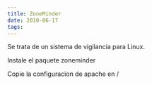 ```yaml
---
title: ZoneMinder
date: 2010-06-17
tags:
---
```

Se trata de un sistema de vigilancia para Linux.

Instale el paquete zoneminder

Copie la configuracion de apache en /

